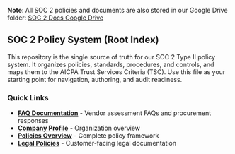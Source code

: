 **Note**: All SOC 2 policies and documents are also stored in our Google Drive folder: [SOC 2 Docs Google Drive](https://drive.google.com/drive/u/0/folders/1u_0nO8mWtENKJq7sZ5tlTD5cDNz65f89)

## SOC 2 Policy System (Root Index)

This repository is the single source of truth for our SOC 2 Type II policy system. It organizes policies, standards, procedures, and controls, and maps them to the AICPA Trust Services Criteria (TSC). Use this file as your starting point for navigation, authoring, and audit readiness.

### Quick Links
- **[FAQ Documentation](./FAQ/)** - Vendor assessment FAQs and procurement responses
- **[Company Profile](./COMPANY_PROFILE.md)** - Organization overview
- **[Policies Overview](./POLICIES_OVERVIEW.md)** - Complete policy framework
- **[Legal Policies](./LEGAL_POLICY_2025_COUNSEL_VERIFIED.md)** - Customer-facing legal documentation
